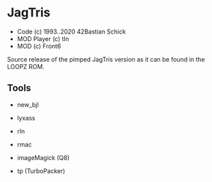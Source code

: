# JagTris

- Code (c) 1993..2020 42Bastian Schick
- MOD Player (c) tIn
- MOD (c) Front6

Source release of the pimped JagTris version as it can be found in the LOOPZ ROM.

## Tools

- new_bjl

- lyxass

- rln

- rmac

- imageMagick (Q8)

- tp (TurboPacker)
